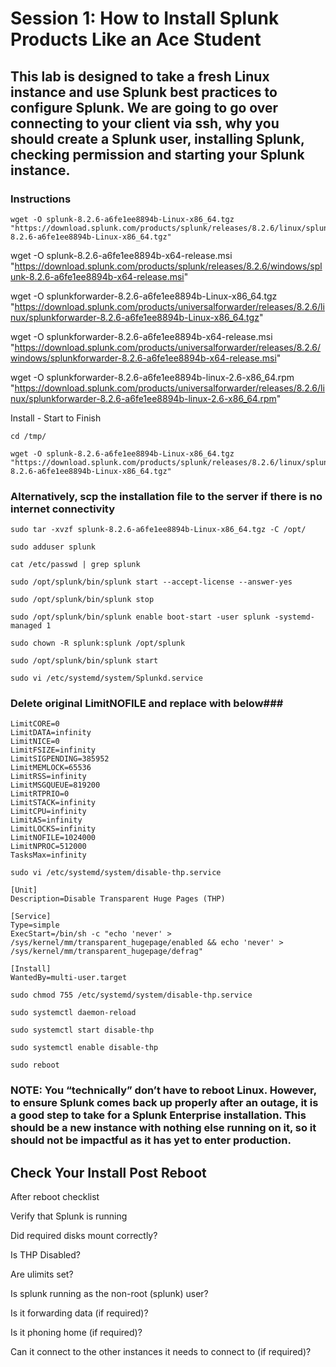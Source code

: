 # Session 1: How to Install Splunk Products Like an Ace Student

## This lab is designed to take a fresh Linux instance and use Splunk best practices to configure Splunk. We are going to go over connecting to your client via ssh, why you should create a Splunk user, installing Splunk, checking permission and starting your Splunk instance.


### Instructions
```
wget -O splunk-8.2.6-a6fe1ee8894b-Linux-x86_64.tgz "https://download.splunk.com/products/splunk/releases/8.2.6/linux/splunk-8.2.6-a6fe1ee8894b-Linux-x86_64.tgz"
```

wget -O splunk-8.2.6-a6fe1ee8894b-x64-release.msi "https://download.splunk.com/products/splunk/releases/8.2.6/windows/splunk-8.2.6-a6fe1ee8894b-x64-release.msi"

wget -O splunkforwarder-8.2.6-a6fe1ee8894b-Linux-x86_64.tgz "https://download.splunk.com/products/universalforwarder/releases/8.2.6/linux/splunkforwarder-8.2.6-a6fe1ee8894b-Linux-x86_64.tgz"

wget -O splunkforwarder-8.2.6-a6fe1ee8894b-x64-release.msi "https://download.splunk.com/products/universalforwarder/releases/8.2.6/windows/splunkforwarder-8.2.6-a6fe1ee8894b-x64-release.msi"

wget -O splunkforwarder-8.2.6-a6fe1ee8894b-linux-2.6-x86_64.rpm "https://download.splunk.com/products/universalforwarder/releases/8.2.6/linux/splunkforwarder-8.2.6-a6fe1ee8894b-linux-2.6-x86_64.rpm"

Install - Start to Finish
```
cd /tmp/
```
```
wget -O splunk-8.2.6-a6fe1ee8894b-Linux-x86_64.tgz "https://download.splunk.com/products/splunk/releases/8.2.6/linux/splunk-8.2.6-a6fe1ee8894b-Linux-x86_64.tgz"
```
### Alternatively, scp the installation file to the server if there is no internet connectivity


``` 
sudo tar -xvzf splunk-8.2.6-a6fe1ee8894b-Linux-x86_64.tgz -C /opt/
```

``` 
sudo adduser splunk
```

``` 
cat /etc/passwd | grep splunk
```

```
sudo /opt/splunk/bin/splunk start --accept-license --answer-yes 
```

```
sudo /opt/splunk/bin/splunk stop
```

```
sudo /opt/splunk/bin/splunk enable boot-start -user splunk -systemd-managed 1
```

```
sudo chown -R splunk:splunk /opt/splunk
```

```
sudo /opt/splunk/bin/splunk start
```

```
sudo vi /etc/systemd/system/Splunkd.service
```

### Delete original LimitNOFILE and replace with below###
```
LimitCORE=0
LimitDATA=infinity
LimitNICE=0
LimitFSIZE=infinity
LimitSIGPENDING=385952
LimitMEMLOCK=65536
LimitRSS=infinity
LimitMSGQUEUE=819200
LimitRTPRIO=0
LimitSTACK=infinity
LimitCPU=infinity
LimitAS=infinity
LimitLOCKS=infinity
LimitNOFILE=1024000
LimitNPROC=512000
TasksMax=infinity
```
```
sudo vi /etc/systemd/system/disable-thp.service
```
```
[Unit]
Description=Disable Transparent Huge Pages (THP)

[Service]
Type=simple
ExecStart=/bin/sh -c "echo 'never' > /sys/kernel/mm/transparent_hugepage/enabled && echo 'never' > /sys/kernel/mm/transparent_hugepage/defrag"

[Install]
WantedBy=multi-user.target
```
```
sudo chmod 755 /etc/systemd/system/disable-thp.service
```

```
sudo systemctl daemon-reload
```

```
sudo systemctl start disable-thp
```

```
sudo systemctl enable disable-thp
```

```
sudo reboot
```

### NOTE: You “technically” don’t have to reboot Linux. However, to ensure Splunk comes back up properly after an outage, it is a good step to take for a Splunk Enterprise installation. This should be a new instance with nothing else running on it, so it should not be impactful as it has yet to enter production. 

## Check Your Install Post Reboot
After reboot checklist

Verify that Splunk is running

Did required disks mount correctly?

Is THP Disabled?

Are ulimits set?

Is splunk running as the non-root (splunk) user?

Is it forwarding data (if required)?

Is it phoning home (if required)?

Can it connect to the other instances it needs to connect to (if required)?


